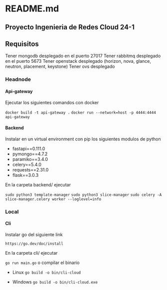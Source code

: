 # README.md

## Proyecto Ingenieria de Redes Cloud 24-1

## Requisitos

Tener mongodb desplegado en el puerto 27017
Tener rabbitmq desplegado en el puerto 5673
Tener openstack desplegado (horizon, nova, glance, neutron, placement, keystone)
Tener ovs desplegado

### Headnode

#### Api-gateway

Ejecutar los siguientes comandos con docker

`docker build -t api-gateway .`
`docker run --network=host -p 4444:4444 api-gateway`

#### Backend

Instalar en un virtual environment con pip los siguientes modulos de python

- fastapi==0.111.0
- pymongo==4.7.2
- paramiko==3.4.0
- celery==5.4.0
- requests==2.31.0
- flask==3.0.3

En la carpeta backend/ ejecutar

`sudo python3 template-manager`
`sudo python3 slice-manager`
`sudo celery -A slice-manager.celery worker --loglevel=info`

### Local

#### Cli

Instalar go del siguiente link

`https://go.dev/doc/install`

En la carpeta cli/ ejecutar

`go run main.go` o compilar el binario

- Linux
  `go build -o bin/cli-cloud`

- Windows
  `go build -o bin/cli-cloud.exe`
